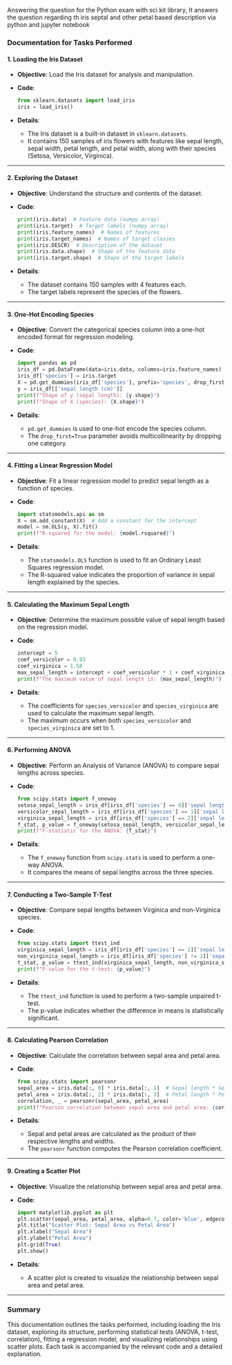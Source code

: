 Answering the question for the Python exam with sci kit library,
It answers the question regarding th iris septal and other petal based description via python and jupyter notebook


### Documentation for Tasks Performed

#### 1. **Loading the Iris Dataset**

- **Objective**: Load the Iris dataset for analysis and manipulation.
- **Code**:

     ```python
     from sklearn.datasets import load_iris
     iris = load_iris()
     ```

- **Details**:
  - The Iris dataset is a built-in dataset in `sklearn.datasets`.
  - It contains 150 samples of iris flowers with features like sepal length, sepal width, petal length, and petal width, along with their species (Setosa, Versicolor, Virginica).

---

#### 2. **Exploring the Dataset**

- **Objective**: Understand the structure and contents of the dataset.
- **Code**:

     ```python
     print(iris.data)  # Feature data (numpy array)
     print(iris.target)  # Target labels (numpy array)
     print(iris.feature_names)  # Names of features
     print(iris.target_names)  # Names of target classes
     print(iris.DESCR)  # Description of the dataset
     print(iris.data.shape)  # Shape of the feature data
     print(iris.target.shape)  # Shape of the target labels
     ```

- **Details**:
  - The dataset contains 150 samples with 4 features each.
  - The target labels represent the species of the flowers.

---

#### 3. **One-Hot Encoding Species**

- **Objective**: Convert the categorical species column into a one-hot encoded format for regression modeling.
- **Code**:

     ```python
     import pandas as pd
     iris_df = pd.DataFrame(data=iris.data, columns=iris.feature_names)
     iris_df['species'] = iris.target
     X = pd.get_dummies(iris_df['species'], prefix='species', drop_first=True)
     y = iris_df[['sepal length (cm)']]
     print(f"Shape of y (sepal length): {y.shape}")
     print(f"Shape of X (species): {X.shape}")
     ```

- **Details**:
  - `pd.get_dummies` is used to one-hot encode the species column.
  - The `drop_first=True` parameter avoids multicollinearity by dropping one category.

---

#### 4. **Fitting a Linear Regression Model**

- **Objective**: Fit a linear regression model to predict sepal length as a function of species.
- **Code**:

     ```python
     import statsmodels.api as sm
     X = sm.add_constant(X)  # Add a constant for the intercept
     model = sm.OLS(y, X).fit()
     print(f"R-squared for the model: {model.rsquared}")
     ```

- **Details**:
  - The `statsmodels.OLS` function is used to fit an Ordinary Least Squares regression model.
  - The R-squared value indicates the proportion of variance in sepal length explained by the species.

---

#### 5. **Calculating the Maximum Sepal Length**

- **Objective**: Determine the maximum possible value of sepal length based on the regression model.
- **Code**:

     ```python
     intercept = 5
     coef_versicolor = 0.93
     coef_virginica = 1.58
     max_sepal_length = intercept + coef_versicolor * 1 + coef_virginica * 1
     print(f"The maximum value of sepal length is: {max_sepal_length}")
     ```

- **Details**:
  - The coefficients for `species_versicolor` and `species_virginica` are used to calculate the maximum sepal length.
  - The maximum occurs when both `species_versicolor` and `species_virginica` are set to 1.

---

#### 6. **Performing ANOVA**

- **Objective**: Perform an Analysis of Variance (ANOVA) to compare sepal lengths across species.
- **Code**:

     ```python
     from scipy.stats import f_oneway
     setosa_sepal_length = iris_df[iris_df['species'] == 0]['sepal length (cm)']
     versicolor_sepal_length = iris_df[iris_df['species'] == 1]['sepal length (cm)']
     virginica_sepal_length = iris_df[iris_df['species'] == 2]['sepal length (cm)']
     f_stat, p_value = f_oneway(setosa_sepal_length, versicolor_sepal_length, virginica_sepal_length)
     print(f"F-statistic for the ANOVA: {f_stat}")
     ```

- **Details**:
  - The `f_oneway` function from `scipy.stats` is used to perform a one-way ANOVA.
  - It compares the means of sepal lengths across the three species.

---

#### 7. **Conducting a Two-Sample T-Test**

- **Objective**: Compare sepal lengths between Virginica and non-Virginica species.
- **Code**:

     ```python
     from scipy.stats import ttest_ind
     virginica_sepal_length = iris_df[iris_df['species'] == 2]['sepal length (cm)']
     non_virginica_sepal_length = iris_df[iris_df['species'] != 2]['sepal length (cm)']
     t_stat, p_value = ttest_ind(virginica_sepal_length, non_virginica_sepal_length)
     print(f"P-value for the t-test: {p_value}")
     ```

- **Details**:
  - The `ttest_ind` function is used to perform a two-sample unpaired t-test.
  - The p-value indicates whether the difference in means is statistically significant.

---

#### 8. **Calculating Pearson Correlation**

- **Objective**: Calculate the correlation between sepal area and petal area.
- **Code**:

     ```python
     from scipy.stats import pearsonr
     sepal_area = iris.data[:, 0] * iris.data[:, 1]  # Sepal length * Sepal width
     petal_area = iris.data[:, 2] * iris.data[:, 3]  # Petal length * Petal width
     correlation, _ = pearsonr(sepal_area, petal_area)
     print(f"Pearson correlation between sepal area and petal area: {correlation}")
     ```

- **Details**:
  - Sepal and petal areas are calculated as the product of their respective lengths and widths.
  - The `pearsonr` function computes the Pearson correlation coefficient.

---

#### 9. **Creating a Scatter Plot**

- **Objective**: Visualize the relationship between sepal area and petal area.
- **Code**:

     ```python
     import matplotlib.pyplot as plt
     plt.scatter(sepal_area, petal_area, alpha=0.7, color='blue', edgecolor='k')
     plt.title("Scatter Plot: Sepal Area vs Petal Area")
     plt.xlabel("Sepal Area")
     plt.ylabel("Petal Area")
     plt.grid(True)
     plt.show()
     ```

- **Details**:
  - A scatter plot is created to visualize the relationship between sepal area and petal area.

---

### Summary

This documentation outlines the tasks performed, including loading the Iris dataset, exploring its structure, performing statistical tests (ANOVA, t-test, correlation), fitting a regression model, and visualizing relationships using scatter plots. Each task is accompanied by the relevant code and a detailed explanation.
